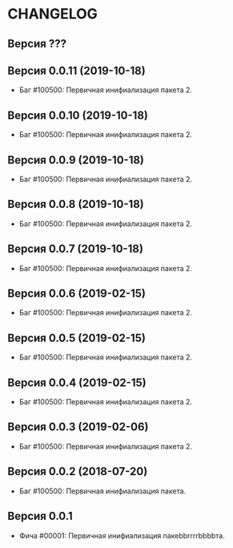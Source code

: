 CHANGELOG
====================


Версия ???
--------------------

Версия 0.0.11 (2019-10-18)
--------------------
 - Баг #100500: Первичная инифиализация пакета 2.


Версия 0.0.10 (2019-10-18)
--------------------
 - Баг #100500: Первичная инифиализация пакета 2.


Версия 0.0.9 (2019-10-18)
--------------------
 - Баг #100500: Первичная инифиализация пакета 2.


Версия 0.0.8 (2019-10-18)
--------------------
 - Баг #100500: Первичная инифиализация пакета 2.


Версия 0.0.7 (2019-10-18)
--------------------
 - Баг #100500: Первичная инифиализация пакета 2.


Версия 0.0.6 (2019-02-15)
--------------------
 - Баг #100500: Первичная инифиализация пакета 2.


Версия 0.0.5 (2019-02-15)
--------------------
 - Баг #100500: Первичная инифиализация пакета 2.


Версия 0.0.4 (2019-02-15)
--------------------
 - Баг #100500: Первичная инифиализация пакета 2.


Версия 0.0.3 (2019-02-06)
--------------------
 - Баг #100500: Первичная инифиализация пакета 2.


Версия 0.0.2 (2018-07-20)
--------------------
 - Баг #100500: Первичная инифиализация пакета.


Версия 0.0.1
--------------------
 - Фича #00001: Первичная инифиализация пакеbbrrrrbbbbта.
